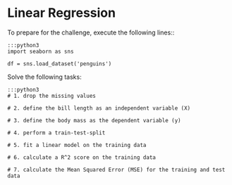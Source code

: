
# Linear Regression

To prepare for the challenge, execute the following lines::

    :::python3
    import seaborn as sns

    df = sns.load_dataset('penguins')

Solve the following tasks:

    :::python3
    # 1. drop the missing values

    # 2. define the bill length as an independent variable (X)

    # 3. define the body mass as the dependent variable (y)

    # 4. perform a train-test-split

    # 5. fit a linear model on the training data

    # 6. calculate a R^2 score on the training data

    # 7. calculate the Mean Squared Error (MSE) for the training and test data
